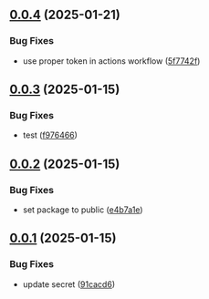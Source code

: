 ## [0.0.4](https://github.com/chingu-x/chingu-dashboard-modules/compare/v0.0.3...v0.0.4) (2025-01-21)


### Bug Fixes

* use proper token in actions workflow ([5f7742f](https://github.com/chingu-x/chingu-dashboard-modules/commit/5f7742f6e3ccfd7fb86ad3964b283863b5a68786))

## [0.0.3](https://github.com/chingu-x/chingu-dashboard-modules/compare/v0.0.2...v0.0.3) (2025-01-15)

### Bug Fixes

- test ([f976466](https://github.com/chingu-x/chingu-dashboard-modules/commit/f976466cd88d8650893e78f6bb9152c944bd59f3))

## [0.0.2](https://github.com/chingu-x/chingu-dashboard-modules/compare/v0.0.1...v0.0.2) (2025-01-15)

### Bug Fixes

- set package to public ([e4b7a1e](https://github.com/chingu-x/chingu-dashboard-modules/commit/e4b7a1eb49baf75a8e3fec8856fcfdf3e5ca79aa))

## [0.0.1](https://github.com/chingu-x/chingu-dashboard-modules/compare/v0.0.0...v0.0.1) (2025-01-15)

### Bug Fixes

- update secret ([91cacd6](https://github.com/chingu-x/chingu-dashboard-modules/commit/91cacd6d20df2061d448f7b3f5987506154cf465))

